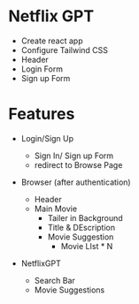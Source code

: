 # Netflix GPT

- Create react app
- Configure Tailwind CSS
- Header
- Login Form
- Sign up Form

# Features

- Login/Sign Up

  - Sign In/ Sign up Form
  - redirect to Browse Page

- Browser (after authentication)

  - Header
  - Main Movie
    - Tailer in Background
    - Title & DEscription
    - Movie Suggestion
      - Movie LIst \* N

- NetflixGPT
  - Search Bar
  - Movie Suggestions
